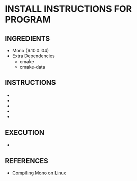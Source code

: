 # INSTALL INSTRUCTIONS FOR PROGRAM

## INGREDIENTS
- Mono (6.10.0.l04)
- Extra Dependencies
	- cmake
	- cmake-data

## INSTRUCTIONS
- 

- 

- 

- 

- 

## EXECUTION
- 

## REFERENCES
- [Compiling Mono on Linux](https://www.mono-project.com/docs/compiling-mono/linux/)